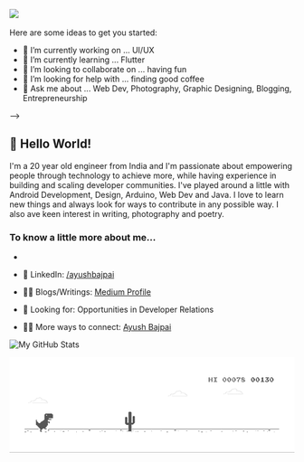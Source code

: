 <p align="auto">
<img src="https://media.giphy.com/media/vpURqIvpuDguQ/giphy.gif" width=50%>
</p>


Here are some ideas to get you started:

- 🔭 I’m currently working on ... UI/UX
- 🌱 I’m currently learning ... Flutter
- 👯 I’m looking to collaborate on ... having fun
- 🤔 I’m looking for help with ... finding good coffee
- 💬 Ask me about ... Web Dev, Photography, Graphic Designing, Blogging, Entrepreneurship

-->

## 👋 Hello World!

I'm a 20 year old engineer from India and I'm passionate about empowering people through technology to achieve more, while having experience in building and scaling developer communities. I've played around a little with Android Development, Design, Arduino, Web Dev and  Java. I love to learn new things and always look for ways to contribute in any possible way. I also ave keen interest in writing, photography and poetry.

### To know a little more about me...
-
- 👥 LinkedIn: [/ayushbajpai](https://www.linkedin.com/in/ayush-bajpai-7a936a191/)
- 👨‍💻 Blogs/Writings: [Medium Profile](https://medium.com/@ayush10055)

- 🥑 Looking for: Opportunities in Developer Relations

- 🕵️‍♂️ More ways to connect: [Ayush Bajpai](https://ayushbajpai.netlify.app/)


![My GitHub Stats](https://github-readme-stats.vercel.app/api?username=Ayushbajpai19&show_icons=true&hide_border=true&icon_color=7348B7&title_color=FF0000)

![alt text](https://github.com/Ayushbajpai19/Ayushbajpai19/blob/master/dino.gif?raw=true)

